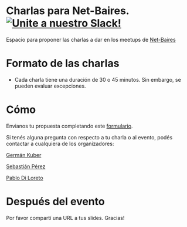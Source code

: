 # Charlas para Net-Baires. [![Unite a nuestro Slack!]()](http://slack.net-baires.com.ar/)
Espacio para proponer las charlas a dar en los meetups de  [Net-Baires](https://www.meetup.com/es-ES/Net-Baires/)

# Formato de las charlas
- Cada charla tiene una duración de 30 o 45 minutos. Sin embargo, se pueden evaluar excepciones.

# Cómo
Envianos tu propuesta completando este [formulario](https://bit.ly/speakernetbaires).

Si tenés alguna pregunta con respecto a tu charla o al evento, podés contactar a cualquiera de los organizadores:

[Germán Kuber](https://www.linkedin.com/in/germankuber)

[Sebastián Pérez](https://www.linkedin.com/in/sebaleoperez)

[Pablo Di Loreto](https://www.linkedin.com/in/pablodiloreto/)

# Después del evento
Por favor compartí una URL a tus slides.
Gracias!
